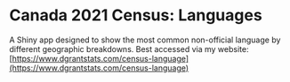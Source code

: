 # Canada 2021 Census: Languages

A Shiny app designed to show the most common non-official language by different geographic breakdowns. Best accessed via my website: [https://www.dgrantstats.com/census-language](https://www.dgrantstats.com/census-language)
